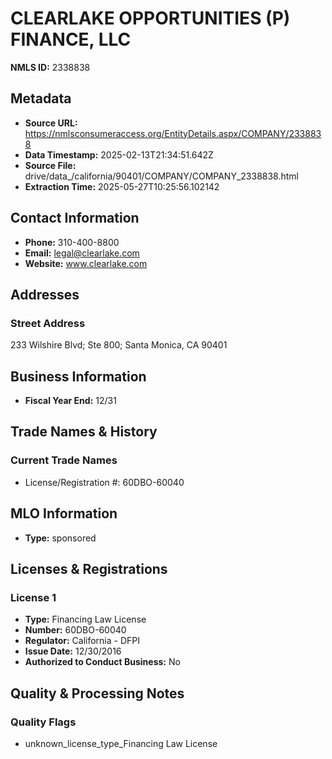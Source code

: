 # CLEARLAKE OPPORTUNITIES (P) FINANCE, LLC

**NMLS ID:** 2338838

## Metadata
- **Source URL:** https://nmlsconsumeraccess.org/EntityDetails.aspx/COMPANY/2338838
- **Data Timestamp:** 2025-02-13T21:34:51.642Z
- **Source File:** drive/data_/california/90401/COMPANY/COMPANY_2338838.html
- **Extraction Time:** 2025-05-27T10:25:56.102142

## Contact Information
- **Phone:** 310-400-8800
- **Email:** legal@clearlake.com
- **Website:** www.clearlake.com

## Addresses
### Street Address
233 Wilshire Blvd; Ste 800; Santa Monica, CA 90401

## Business Information
- **Fiscal Year End:** 12/31

## Trade Names & History
### Current Trade Names
- License/Registration #: 60DBO-60040

## MLO Information
- **Type:** sponsored

## Licenses & Registrations

### License 1
- **Type:** Financing Law License
- **Number:** 60DBO-60040
- **Regulator:** California - DFPI
- **Issue Date:** 12/30/2016
- **Authorized to Conduct Business:** No

## Quality & Processing Notes
### Quality Flags
- unknown_license_type_Financing Law License
